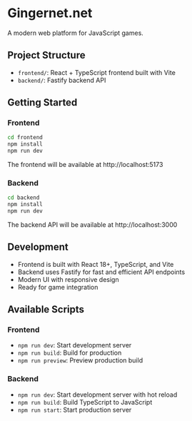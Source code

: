 # Gingernet.net

A modern web platform for JavaScript games.

## Project Structure

- `frontend/`: React + TypeScript frontend built with Vite
- `backend/`: Fastify backend API

## Getting Started

### Frontend

```bash
cd frontend
npm install
npm run dev
```

The frontend will be available at http://localhost:5173

### Backend

```bash
cd backend
npm install
npm run dev
```

The backend API will be available at http://localhost:3000

## Development

- Frontend is built with React 18+, TypeScript, and Vite
- Backend uses Fastify for fast and efficient API endpoints
- Modern UI with responsive design
- Ready for game integration

## Available Scripts

### Frontend
- `npm run dev`: Start development server
- `npm run build`: Build for production
- `npm run preview`: Preview production build

### Backend
- `npm run dev`: Start development server with hot reload
- `npm run build`: Build TypeScript to JavaScript
- `npm run start`: Start production server
